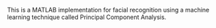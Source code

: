This is a MATLAB implementation for facial recognition using a machine learning technique called Principal Component Analysis. 
